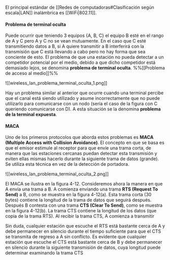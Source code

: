 El principal estándar de [[Redes de computadoras#Clasificación según escala|LAN]] inalámbrica es [[WiFi|802.11]].

#### Problema de terminal oculta
Puede ocurrir que teniendo 3 equipos {A, B, C} el equipo B esté en el rango de A y C pero A y C no se vean mutuamente. En el caso que C esté transmitiendo datos a B, si A quiere transmitir a B interferirá con la transmisión que C está llevando a cabo pero no hay forma que sea conciente de esto. El problema de que una estación no pueda detectar a un competidor potencial por el medio, debido a que dicho competidor está demasiado lejos, se denomina **problema de terminal oculta**.
%%[[Problema de acceso al medio]]%%

![[wireless_lan_problema_terminal_oculta_1.png]]

Hay un problema similar al anterior que ocurre cuando una terminal percibe que el canal está siendo utilizado y asume incorrectamente que no puede utilizarlo para comunicarse con un nodo (sería el caso de la figura con C queriendo comunicarse con D). A esta situación se la denomina **problema de la terminal expuesta**.

#### MACA
Uno de los primeros protocolos que aborda estos problemas es **MACA (Multiple Access with Collision Avoidance)**. El concepto en que se basa es que el emisor estimule al receptor para que envíe una trama corta, de manera que las estaciones cercanas puedan detectar esta transmisión y eviten ellas mismas hacerlo durante la siguiente trama de datos (grande). Se utiliza esta técnica en vez de la detección de portadora.

![[wireless_lan_problema_terminal_oculta_2.png]]

El MACA se ilustra en la figura 4-12. Consideremos ahora la manera en que A envía una trama a B. A comienza enviando una trama **RTS (Request To Send)** a B, como se muestra en la figura 4-12(a). Esta trama corta (30 bytes) contiene la longitud de la trama de datos que seguirá después. Después B contesta con una trama **CTS (Clear To Send)**, como se muestra en la figura 4-12(b). La trama CTS contiene la longitud de los datos (que copia de la trama RTS). Al recibir la trama CTS, A comienza a transmitir

Sin duda, cualquier estación que escuche el RTS está bastante cerca de A y debe permanecer en silencio durante el tiempo suficiente para que el CTS se transmita de regreso a A sin conflicto. Es evidente que cualquier estación que escuche el CTS está bastante cerca de B y debe permanecer en silencio durante la siguiente transmisión de datos, cuya longitud puede determinar examinando la trama CTS